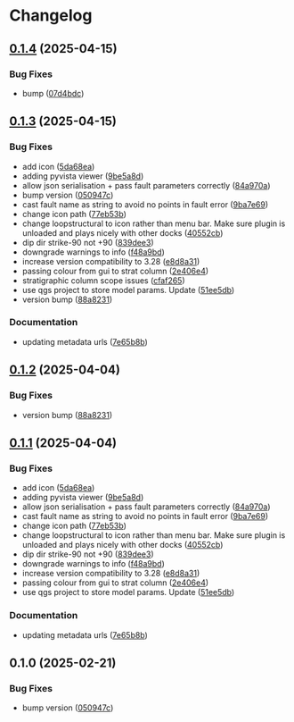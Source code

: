 # Changelog

## [0.1.4](https://github.com/lachlangrose/plugin_loopstructural/compare/v0.1.3...v0.1.4) (2025-04-15)


### Bug Fixes

* bump ([07d4bdc](https://github.com/lachlangrose/plugin_loopstructural/commit/07d4bdc4256ee4cd0d64dc9ca434ae98818fba53))

## [0.1.3](https://github.com/lachlangrose/plugin_loopstructural/compare/v0.1.2...v0.1.3) (2025-04-15)


### Bug Fixes

* add icon ([5da68ea](https://github.com/lachlangrose/plugin_loopstructural/commit/5da68ea271ac8d3091c0936b2a30e8c3bbcb0100))
* adding pyvista viewer ([9be5a8d](https://github.com/lachlangrose/plugin_loopstructural/commit/9be5a8dedc985050f2e408aee638c7d4c006b432))
* allow json serialisation + pass fault parameters correctly ([84a970a](https://github.com/lachlangrose/plugin_loopstructural/commit/84a970a672704ff0e88ca7cc4e05c8a6a793ff59))
* bump version ([050947c](https://github.com/lachlangrose/plugin_loopstructural/commit/050947ca6468291ef40c947893215c6f7eb0becc))
* cast fault name as string to avoid no points in fault error ([9ba7e69](https://github.com/lachlangrose/plugin_loopstructural/commit/9ba7e690f6f155adf05f733f671858f1f07e0703))
* change icon path ([77eb53b](https://github.com/lachlangrose/plugin_loopstructural/commit/77eb53be95ffab87e67e2a93afa828f5443c073d))
* change loopstructural to icon rather than menu bar. Make sure plugin is unloaded and plays nicely with other docks ([40552cb](https://github.com/lachlangrose/plugin_loopstructural/commit/40552cb21a629488cde3e167eff7648d49620c55))
* dip dir strike-90 not +90 ([839dee3](https://github.com/lachlangrose/plugin_loopstructural/commit/839dee385b2984eb53469938620222ca5320f509))
* downgrade warnings to info ([f48a9bd](https://github.com/lachlangrose/plugin_loopstructural/commit/f48a9bd08e9cb81fc52444c8d6f9456261a15d6b))
* increase version compatibility to 3.28 ([e8d8a31](https://github.com/lachlangrose/plugin_loopstructural/commit/e8d8a3157943a44c7e4441d76894b9a85be53777))
* passing colour from gui to strat column ([2e406e4](https://github.com/lachlangrose/plugin_loopstructural/commit/2e406e4d34e6ac919b84cdb20a959036ea0d5d55))
* stratigraphic column scope issues ([cfaf265](https://github.com/lachlangrose/plugin_loopstructural/commit/cfaf265864fdd7b7a206270035e3895dae36e2be))
* use qgs project to store model params. Update ([51ee5db](https://github.com/lachlangrose/plugin_loopstructural/commit/51ee5db4e3640cadc421c4714ef58df7d38e7300))
* version bump ([88a8231](https://github.com/lachlangrose/plugin_loopstructural/commit/88a82314da6fbb6a5f5ad334bff4156a7b3872c7))


### Documentation

* updating metadata urls ([7e65b8b](https://github.com/lachlangrose/plugin_loopstructural/commit/7e65b8bb684f45d1657af59374c95cc2f135783e))

## [0.1.2](https://github.com/Loop3D/plugin_loopstructural/compare/v0.1.1...v0.1.2) (2025-04-04)


### Bug Fixes

* version bump ([88a8231](https://github.com/Loop3D/plugin_loopstructural/commit/88a82314da6fbb6a5f5ad334bff4156a7b3872c7))

## [0.1.1](https://github.com/Loop3D/plugin_loopstructural/compare/v0.1.0...v0.1.1) (2025-04-04)


### Bug Fixes

* add icon ([5da68ea](https://github.com/Loop3D/plugin_loopstructural/commit/5da68ea271ac8d3091c0936b2a30e8c3bbcb0100))
* adding pyvista viewer ([9be5a8d](https://github.com/Loop3D/plugin_loopstructural/commit/9be5a8dedc985050f2e408aee638c7d4c006b432))
* allow json serialisation + pass fault parameters correctly ([84a970a](https://github.com/Loop3D/plugin_loopstructural/commit/84a970a672704ff0e88ca7cc4e05c8a6a793ff59))
* cast fault name as string to avoid no points in fault error ([9ba7e69](https://github.com/Loop3D/plugin_loopstructural/commit/9ba7e690f6f155adf05f733f671858f1f07e0703))
* change icon path ([77eb53b](https://github.com/Loop3D/plugin_loopstructural/commit/77eb53be95ffab87e67e2a93afa828f5443c073d))
* change loopstructural to icon rather than menu bar. Make sure plugin is unloaded and plays nicely with other docks ([40552cb](https://github.com/Loop3D/plugin_loopstructural/commit/40552cb21a629488cde3e167eff7648d49620c55))
* dip dir strike-90 not +90 ([839dee3](https://github.com/Loop3D/plugin_loopstructural/commit/839dee385b2984eb53469938620222ca5320f509))
* downgrade warnings to info ([f48a9bd](https://github.com/Loop3D/plugin_loopstructural/commit/f48a9bd08e9cb81fc52444c8d6f9456261a15d6b))
* increase version compatibility to 3.28 ([e8d8a31](https://github.com/Loop3D/plugin_loopstructural/commit/e8d8a3157943a44c7e4441d76894b9a85be53777))
* passing colour from gui to strat column ([2e406e4](https://github.com/Loop3D/plugin_loopstructural/commit/2e406e4d34e6ac919b84cdb20a959036ea0d5d55))
* use qgs project to store model params. Update ([51ee5db](https://github.com/Loop3D/plugin_loopstructural/commit/51ee5db4e3640cadc421c4714ef58df7d38e7300))


### Documentation

* updating metadata urls ([7e65b8b](https://github.com/Loop3D/plugin_loopstructural/commit/7e65b8bb684f45d1657af59374c95cc2f135783e))

## 0.1.0 (2025-02-21)


### Bug Fixes

* bump version ([050947c](https://github.com/Loop3D/plugin_loopstructural/commit/050947ca6468291ef40c947893215c6f7eb0becc))
